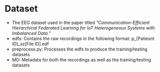 # Dataset

- The EEG dataset used in the paper titled *"Communication-Efficient Hierarchical Federated Learning for IoT Heterogeneous Systems with Imbalanced Data."*
- edfs: Contains the raw recordings in the following format: p_[Patiesnt ID]_sz[File ID].edf
- preprocess.py: Processes the edfs to produce the training/testing datasets
- MD: Metadata for both the recordings as well as the training/testing datasets
